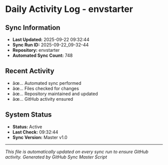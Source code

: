 ﻿# Daily Activity Log - envstarter

## Sync Information
- **Last Updated:** 2025-09-22 09:32:44
- **Sync Run ID:** 2025-09-22_09-32-44
- **Repository:** envstarter
- **Automated Sync Count:** 748

## Recent Activity
- âœ… Automated sync performed
- âœ… Files checked for changes
- âœ… Repository maintained and updated
- âœ… GitHub activity ensured

## System Status
- **Status:** Active
- **Last Check:** 09:32:44
- **Sync Version:** Master v1.0

---
*This file is automatically updated on every sync run to ensure GitHub activity.*
*Generated by GitHub Sync Master Script*
